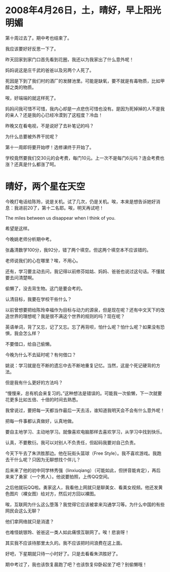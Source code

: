 # 2008年4月26日，土，晴好，早上阳光明媚

第十周过去了。期中考也结束了。

我应该要好好反思一下了。

昨天回家到家门口首先看到花圈，我还以为我家出了什么意外呢！

妈妈说这是庄千武的爸爸以及另两个人死了。

死因是下到了我们村的酒厂的发酵池里。可能是缺氧，要不就是有毒物质，比如甲醇之类的物质。

唉，好端端的就这样死了。

妈妈问我可惜不可惜，我内心却是一点悲伤可惜也没有。是因为死掉掉的人不是我的亲人？还是我的心已经冷漠到了这程度？冷血！

昨晚又在看电视，不是说好了去补笔记的吗？

为什么总要被外界干扰呢？

第十一周即将要开始啰！选修课终于开始了。

学校竟然要我们交30元的会考费，每门10元。上一次不是每门6元吗？连会考费也涨？还真是什么都涨了呵。

# 晴好，两个星在天空

今晚打电话给陈玲，说是关机。试了几次，仍是关机。唉，本来是想告诉她好消息：我进前20了，第十二名耶。唉，明天再试吧！

The miles between us disappear when I think of you.

希望是这样。

今晚姚老师分析期中考。

张鑫清数学100分，我92分，错了两个填空。但这两个填空本不应该错的。

老师说我们的心在哪里？唉，不用心。

还有，学习要主动去问，我记得以前修芬姑姑、妈妈、爸爸也说过这句话。不懂就要去问清楚啊。

偷懒了，没去背生物。这门是要会考的。

认清目标，我要在学校干些什么？

以前曾想要把给陈玲幸福作为目标与动力的源泉，但是现在呢？还有中文天下的改造世界的理想呢？我是很不满这个世界的规则的吗？现在呢？

英语单词，背了又忘，记了又忘。忘了再背呗，怕什么呢？怕什么呢？如果没有恐惧，我会怎么样？

不要借口，给自己偷懒。

今晚为什么不去延时呢？有何借口？

姚说：学习就是在不断的遗忘中去不断地重复记忆。当然，这是个死记硬背的方法。

但是我有什么更好的方法吗？

“慢慢来，总有机会来复习的。”这种想法是错误的。可能我一次偷懒，下一次就要花更多比如五倍、十倍的时间去熟悉。

我曾说过，要把每一天都当作最后一天去活，谁知道我明天会不会有什么意外呢！

把每一件事都认真做好，认真地做。

要自主地学习、主动地学习。就像喜欢电脑那样去喜欢学习，从学习中找到快乐。

认真，不要敷衍。我可以对别人不负责任，但起码我要对自己负责。

今天下午去了朱洪胜那边。他在玩街头篮球（Free Style）。我不喜欢游戏。我跑去干什么呢？只因为无聊想找个伴儿？

后来来了他的初中同学林秀强（linxiuqiang）（可能如此，但拼音能肯定），再后来来了勇家（一个男人）。他说要拍照，上传QQ空间。

之后他就玩QQ啦。勇家这人，我看他上网就只是聊美女、看美女视频。他还发黄色图片（裸女图）给对方，然后对方回以裸图。

唉，互联网为什么这么堕落？我觉得它应该被拿来沟通学习等。为什么中国的有些网民会这么无聊？

他们拿网络就只是消遣？

也难怪姚银玲、爸爸这一类人如此痛恨互联网了。唉！悲哀呀！

其实我不应该待那里太久的。我不应该把时间浪费在这上面。

好吧，下星期就只待一小时好了。只是去看看朱洪胜好了。

期中考过了，我也该恢复晨跑了吧？也该恢复仰卧起坐了吧？别偷懒哦！
